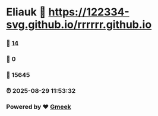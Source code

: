 # Eliauk :link: https://122334-svg.github.io/rrrrrr.github.io 
### :page_facing_up: [14](https://122334-svg.github.io/rrrrrr.github.io/tag.html) 
### :speech_balloon: 0 
### :hibiscus: 15645 
### :alarm_clock: 2025-08-29 11:53:32 
### Powered by :heart: [Gmeek](https://github.com/Meekdai/Gmeek)
